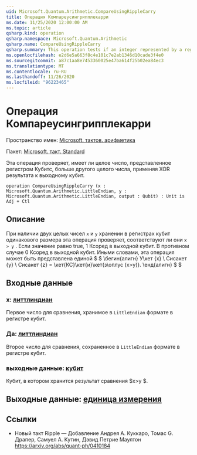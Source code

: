 ```yaml
---
uid: Microsoft.Quantum.Arithmetic.CompareUsingRippleCarry
title: Операция Компареусингрипплекарри
ms.date: 11/25/2020 12:00:00 AM
ms.topic: article
qsharp.kind: operation
qsharp.namespace: Microsoft.Quantum.Arithmetic
qsharp.name: CompareUsingRippleCarry
qsharp.summary: This operation tests if an integer represented by a register of qubits is greater than another integer, applying an XOR of the result onto an output qubit.
ms.openlocfilehash: e2d6e5a663f8c4e101c7e2ab1346d10cade3f4e0
ms.sourcegitcommit: a87c1aa8e7453360025e47ba614f25b02ea84ec3
ms.translationtype: MT
ms.contentlocale: ru-RU
ms.lasthandoff: 11/26/2020
ms.locfileid: "96223465"
---
```

# <a name="compareusingripplecarry-operation"></a>Операция Компареусингрипплекарри

Пространство имен: [Microsoft. тактов. арифметика](xref:Microsoft.Quantum.Arithmetic)

Пакет: [Microsoft. такт. Standard](https://nuget.org/packages/Microsoft.Quantum.Standard)


Эта операция проверяет, имеет ли целое число, представленное регистром Кубитс, больше другого целого числа, применяя XOR результата к выходному кубит.

```qsharp
operation CompareUsingRippleCarry (x : Microsoft.Quantum.Arithmetic.LittleEndian, y : Microsoft.Quantum.Arithmetic.LittleEndian, output : Qubit) : Unit is Adj + Ctl
```


## <a name="description"></a>Описание

При наличии двух целых чисел `x` и `y` хранении в регистрах кубит одинакового размера эта операция проверяет, соответствуют ли они `x > y` . Если значение равно true, 1 Ксоред в выходной кубит. В противном случае 0 Ксоред в выходной кубит.
Иными словами, эта операция может быть представлена единой $ $ \бегин{алигн} У\кет {x} \ Сисакет {y} \ Сисакет {z} = \кет{КС}\кет{и}\кет{з\оплус (x>y)}.
\енд{алигн} $ $

## <a name="input"></a>Входные данные

### <a name="x--littleendian"></a>x: [литтлиндиан](xref:Microsoft.Quantum.Arithmetic.LittleEndian)

Первое число для сравнения, хранимое в `LittleEndian` формате в регистре кубит.


### <a name="y--littleendian"></a>Да: [литтлиндиан](xref:Microsoft.Quantum.Arithmetic.LittleEndian)

Второе число для сравнения, сохраненное в `LittleEndian` формате в регистре кубит.


### <a name="output--qubit"></a>выходные данные: [кубит](xref:microsoft.quantum.lang-ref.qubit)

Кубит, в котором хранится результат сравнения $x>y $.



## <a name="output--unit"></a>Выходные данные: [единица измерения](xref:microsoft.quantum.lang-ref.unit)



## <a name="references"></a>Ссылки

- Новый такт Ripple — Добавление Андрея A. Куккаро, Томас G. Драпер, Самуел A. Кутин, Дэвид Петрие Маултон https://arxiv.org/abs/quant-ph/0410184